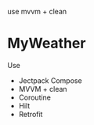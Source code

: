 use mvvm + clean 
# MyWeather
Use
  - Jectpack Compose
  - MVVM + clean
  - Coroutine
  - Hilt
  - Retrofit
